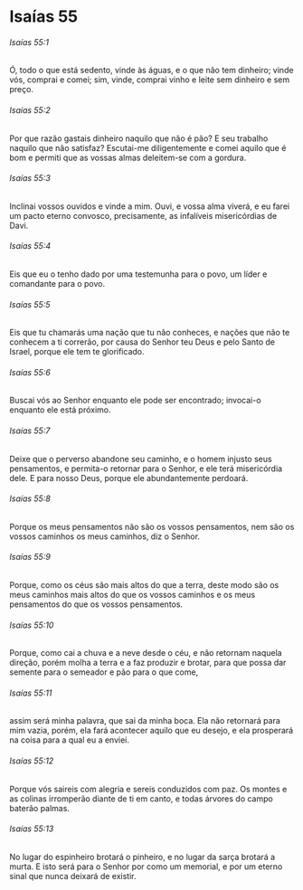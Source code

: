 # Isaías 55

###### Isaías 55:1

Ó, todo o que está sedento, vinde às águas, e o que não tem dinheiro; vinde vós, comprai e comei; sim, vinde, comprai vinho e leite sem dinheiro e sem preço.

###### Isaías 55:2

Por que razão gastais dinheiro naquilo que não é pão? E seu trabalho naquilo que não satisfaz? Escutai-me diligentemente e comei aquilo que é bom e permiti que as vossas almas deleitem-se com a gordura.

###### Isaías 55:3

Inclinai vossos ouvidos e vinde a mim. Ouvi, e vossa alma viverá, e eu farei um pacto eterno convosco, precisamente, as infalíveis misericórdias de Davi.

###### Isaías 55:4

Eis que eu o tenho dado por uma testemunha para o povo, um líder e comandante para o povo.

###### Isaías 55:5

Eis que tu chamarás uma nação que tu não conheces, e nações que não te conhecem a ti correrão, por causa do Senhor teu Deus e pelo Santo de Israel, porque ele tem te glorificado.

###### Isaías 55:6

Buscai vós ao Senhor enquanto ele pode ser encontrado; invocai-o enquanto ele está próximo.

###### Isaías 55:7

Deixe que o perverso abandone seu caminho, e o homem injusto seus pensamentos, e permita-o retornar para o Senhor, e ele terá misericórdia dele. E para nosso Deus, porque ele abundantemente perdoará.

###### Isaías 55:8

Porque os meus pensamentos não são os vossos pensamentos, nem são os vossos caminhos os meus caminhos, diz o Senhor.

###### Isaías 55:9

Porque, como os céus são mais altos do que a terra, deste modo são os meus caminhos mais altos do que os vossos caminhos e os meus pensamentos do que os vossos pensamentos.

###### Isaías 55:10

Porque, como cai a chuva e a neve desde o céu, e não retornam naquela direção, porém molha a terra e a faz produzir e brotar, para que possa dar semente para o semeador e pão para o que come,

###### Isaías 55:11

assim será minha palavra, que sai da minha boca. Ela não retornará para mim vazia, porém, ela fará acontecer aquilo que eu desejo, e ela prosperará na coisa para a qual eu a enviei.

###### Isaías 55:12

Porque vós saireis com alegria e sereis conduzidos com paz. Os montes e as colinas irromperão diante de ti em canto, e todas árvores do campo baterão palmas.

###### Isaías 55:13

No lugar do espinheiro brotará o pinheiro, e no lugar da sarça brotará a murta. E isto será para o Senhor por como um memorial, e por um eterno sinal que nunca deixará de existir.

